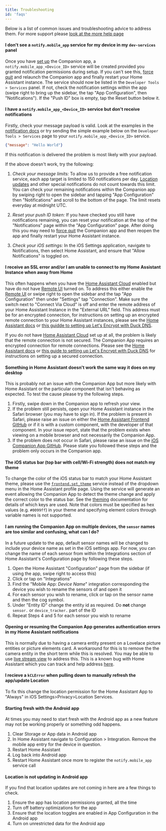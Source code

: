 ```yaml
---
title: Troubleshooting
id: 'faqs'
---
```


Below is a list of common issues and troubleshooting advice to address them. For more support please [look at the more help page](more-help.md)

#### I don't see a `notify.mobile_app` service for my device in my `dev-services` panel
Once you have [set up](../getting_started/index.md) the Companion app, a `notify.mobile_app_<Device_ID>` service will be created provided you granted notification permissions during setup. If you can't see this, [force quit](https://support.apple.com/HT201330) and relaunch the Companion app and finally restart your Home Assistant instance. The service should now be listed in the `Developer Tools > Services` panel. If not, check the notification settings within the app (swipe right to bring up the sidebar, the tap "App Configuration", then "Notifications"). If the "Push ID" box is empty, tap the Reset button below it.

#### I have a `notify.mobile_app_<Device_ID>` service but don't receive notifications
Firstly, check your message payload is valid. Look at the examples in the [notification docs](../notifications/basic.md) or try sending the simple example below on the `Developer Tools > Services` page to your `notify.mobile_app_<Device_ID>` service.
```JSON
{"message": "Hello World"}
```

If this notification is delivered the problem is most likely with your payload.

If the above doesn't work, try the following:

1.  _Check your message limits:_ To allow us to provide a free notification service, each app target is limited to 150 notifications per day. [Location updates](../notifications/location.md) and other special notifications do not count towards this limit. You can check your remaining notifications within the Companion app by swiping right to open the sidebar and tapping "App Configuration" then "Notifications" and scroll to the bottom of the page. The limit resets everyday at midnight UTC.

2.  _Reset your push ID token:_ If you have checked you still have notifications remaining, you can reset your notification at the top of the "Notifications" page within the "App Configuration" page. After doing this you may need to [force quit](https://support.apple.com/HT201330) the Companion app and then reopen the app and finally restart your Home Assistant instance.

3.  _Check your iOS settings:_ In the iOS Settings application, navigate to Notifications, then select Home Assistant, and ensure that "Allow Notifications" is toggled on.

#### I receive an SSL error and/or I am unable to connect to my Home Assistant Instance when away from Home
This often happens when you have the [Home Assistant Cloud](https://www.home-assistant.io/cloud/) enabled but have do not have [Remote UI](https://www.nabucasa.com/config/remote/) turned on. To address this either enable the [Remote UI](https://www.nabucasa.com/config/remote/) or swipe right to open the sidebar and the tap "App Configuration" then under "Settings" tap "Connection". Make sure the switch next to "Connect Via Cloud" is off and enter the remote address of your Home Assistant Instance in the "External URL" field. This address must be for an encrypted connection, for instructions on setting up an encrypted remote connection to your Home Assistant instances, please see the [Home Assistant docs](https://www.home-assistant.io/docs/configuration/remote/) or [this guidde to setting up Let's Encrypt with Duck DNS](https://www.home-assistant.io/docs/ecosystem/certificates/lets_encrypt/).

If you do not have [Home Assistant Cloud](https://www.home-assistant.io/cloud/) set up at all, the problem is likely that the remote connection is not secured. The Companion App requires an encrypted connection for remote connections. Please see the [Home Assistant docs](https://www.home-assistant.io/docs/configuration/remote/) or [this guide to setting up Let's Encrypt with Duck DNS](https://www.home-assistant.io/docs/ecosystem/certificates/lets_encrypt/) for instructions on setting up a secured connection.

#### Something in Home Assistant doesn't work the same way it does on my desktop
This is probably not an issue with the Companion App but more likely with Home Assistant or the particular component that isn't behaving as expected. To test the cause please try the following steps.

1.  Firstly, swipe down in the Companion app to refresh your view.
2.  If the problem still persists, open your Home Assistant instance in the Safari browser (you may have to sign in). If the problem is present in Safari, please raise an issue on either the [Home Assistant Frontend GitHub](https://github.com/home-assistant/home-assistant-polymer/issues) or if it is with a custom component, with the developer of that component. In your issue report, state that the problem exists when viewing on a mobile browser and not necessarily the Companion App.
3.  If the problem does not occur in Safari, please raise an issue on the [iOS Companion App GitHub](https://github.com/home-assistant/home-assistant-iOS/issues). Please state you followed these steps and the problem only occurs in the Companion app.

#### The iOS status bar (top bar with cell/Wi-Fi strength) does not match my theme
To change the color of the iOS status bar to match your Home Assistant theme, please use the [`frontend.set_theme`](https://www.home-assistant.io/components/frontend/#theme-automation) service instead of the dropdown menu in the Home Assistant profile page. Using the service will generate an event allowing the Companion App to detect the theme change and apply the correct color to the status bar. See the [theming](../integrations/theming.md) documentation for details of which keys are used. Note that colors must be specified as hex values (e.g. `#0099ff`) in your theme and specifying element colors through variable names is not supported.

#### I am running the Companion App on multiple devices, the `sensor` names are too similar and confusing, what can I do?
In a future update to the app, default sensor names will be changed to include your device name as set in the iOS settings app. For now, you can change the name of each sensor from within the Integrations section of Home Assistant's Configuration page by following these steps.

1.  Open the Home Assistant "Configuration" page from the sidebar (if using the app, swipe right to access this)
2.  Click or tap on "Integrations"
3.  Find the "Mobile App: _Device Name_" integration corresponding the device you wish to rename the sensors of and open it
4.  For each sensor you wish to rename, click or tap on the sensor name and then the cog symbol.
5.  Under "Entity ID" change the entity id as required. Do **not** change `sensor.` or `device_tracker.` part of the ID
6.  Repeat Steps 4 and 5 for each sensor you wish to rename


#### Opening or resuming the Companion App generates authentication errors in my Home Assistant notifications
This is normally due to having a camera entity present on a Lovelace picture entities or picture elements card. A workaround for this is to remove the the camera entity in the short term while this is resolved. You may be able to use [live stream view](https://github.com/home-assistant/home-assistant/issues/23055) to address this. This is a known bug with Home Assistant which you can track and help address [here](https://github.com/home-assistant/home-assistant/issues/23055).

#### I recieve a `kCLError` when pulling down to manually refresh the app/update Location
To fix this change the location permission for the Home Assistant App to "Always" in iOS Settings>Privacy>Location Services.

#### Starting fresh with the Android app
At times you may need to start fresh with the Android app as a new feature may not be working properly or something odd happens.

1.  Clear Storage or App data in Android app
2.  In Home Assistant navigate to Configuration > Integration.  Remove the mobile app entry for the device in question.
3.  Restart Home Assistant
4.  Log back into Android app
5.  Restart Home Assistant once more to register the `notify.mobile_app` service call

#### Location is not updating in Android app
If you find that location updates are not coming in here are a few things to check.

1.  Ensure the app has location permissions granted, all the time
2.  Turn off battery optimizations for the app
3.  Ensure that the location toggles are enabled in App Configuration in the Android app
4.  Turn on unrestricted data for the Android app
